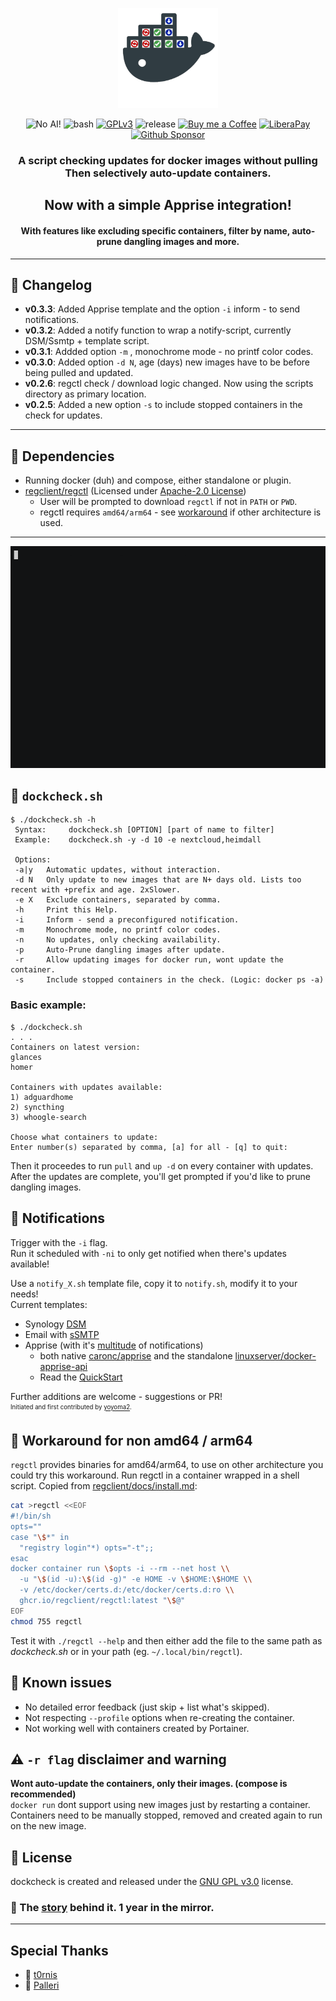 <p align="center">
  <img src="extras/dockcheck_logo_by_booYah187.png" width="160" title="dockcheck">
</p>
<p align="center"> 
  <img src="https://img.shields.io/badge/coded%20by%20Human-100%25-yellow?style=flat-square" alt="No AI!">
  <img src="https://img.shields.io/badge/bash-4.3-green?style=flat-square&logo=gnubash" alt="bash">
  <a href="https://www.gnu.org/licenses/gpl-3.0.html"><img src="https://img.shields.io/badge/license-GPLv3-red?style=flat-square" alt="GPLv3"></a>
  <img src="https://img.shields.io/github/v/tag/mag37/dockcheck?style=flat-square&label=release" alt="release">
  <a href="https://ko-fi.com/mag37"><img src="https://img.shields.io/badge/-Ko--fi-grey?style=flat-square&logo=Ko-fi" alt="Buy me a Coffee"></a>
  <a href="https://liberapay.com/user-bin-rob/donate"><img src="https://img.shields.io/badge/-LiberaPay-grey?style=flat-square&logo=liberapay" alt="LiberaPay"></a>
  <a href="https://github.com/sponsors/mag37"><img src="https://img.shields.io/badge/-Sponsor-grey?style=flat-square&logo=github" alt="Github Sponsor"></a>
</p>

<h3 align="center">A script checking updates for docker images <b>without pulling</b><br>Then selectively auto-update containers.</h3>
<h2 align="center">Now with a simple Apprise integration!</h2>
<h4 align="center">With features like excluding specific containers, filter by name, auto-prune dangling images and more.</h4>

___
## :bell: Changelog
- **v0.3.3**: Added Apprise template and the option `-i` inform - to send notifications.
- **v0.3.2**: Added a notify function to wrap a notify-script, currently DSM/Ssmtp + template script.
- **v0.3.1**: Addded option `-m` , monochrome mode - no printf color codes.
- **v0.3.0**: Added option `-d N`, age (days) new images have to be before being pulled and updated.
- **v0.2.6**: regctl check / download logic changed. Now using the scripts directory as primary location.
- **v0.2.5**: Added a new option `-s` to include stopped containers in the check for updates.
___

## :nut_and_bolt: Dependencies
- Running docker (duh) and compose, either standalone or plugin.   
- [regclient/regctl](https://github.com/regclient/regclient) (Licensed under [Apache-2.0 License](http://www.apache.org/licenses/LICENSE-2.0))   
  - User will be prompted to download `regctl` if not in `PATH` or `PWD`.   
  - regctl requires `amd64/arm64` - see [workaround](#workaround-for-non-amd64--arm64) if other architecture is used.
___


![](extras/example.gif)

## :mag_right: `dockcheck.sh`
```
$ ./dockcheck.sh -h
 Syntax:     dockcheck.sh [OPTION] [part of name to filter]
 Example:    dockcheck.sh -y -d 10 -e nextcloud,heimdall
 
 Options:
 -a|y   Automatic updates, without interaction.
 -d N   Only update to new images that are N+ days old. Lists too recent with +prefix and age. 2xSlower.
 -e X   Exclude containers, separated by comma.
 -h     Print this Help.
 -i     Inform - send a preconfigured notification.
 -m     Monochrome mode, no printf color codes.
 -n     No updates, only checking availability.
 -p     Auto-Prune dangling images after update.
 -r     Allow updating images for docker run, wont update the container.
 -s     Include stopped containers in the check. (Logic: docker ps -a)
```

### Basic example:
```
$ ./dockcheck.sh
. . .
Containers on latest version:
glances
homer

Containers with updates available:
1) adguardhome
2) syncthing
3) whoogle-search

Choose what containers to update:
Enter number(s) separated by comma, [a] for all - [q] to quit:
```
Then it proceedes to run `pull` and `up -d` on every container with updates.   
After the updates are complete, you'll get prompted if you'd like to prune dangling images.

## :loudspeaker: Notifications
Trigger with the `-i` flag.   
Run it scheduled with `-ni` to only get notified when there's updates available!  

Use a `notify_X.sh` template file, copy it to `notify.sh`, modify it to your needs!   
Current templates:
- Synology [DSM](https://www.synology.com/en-global/dsm)
- Email with [sSMTP](https://wiki.debian.org/sSMTP)  
- Apprise (with it's [multitude](https://github.com/caronc/apprise#supported-notifications) of notifications)
  - both native [caronc/apprise](https://github.com/caronc/apprise) and the standalone [linuxserver/docker-apprise-api](https://github.com/linuxserver/docker-apprise-api)
  - Read the [QuickStart](extras/apprise_quickstart.md)

Further additions are welcome - suggestions or PR!   
<sub><sup>Initiated and first contributed by [yoyoma2](https://github.com/yoyoma2).</sup></sub>  

## :roller_coaster: Workaround for non **amd64** / **arm64**
`regctl` provides binaries for amd64/arm64, to use on other architecture you could try this workaround.
Run regctl in a container wrapped in a shell script. Copied from [regclient/docs/install.md](https://github.com/regclient/regclient/blob/main/docs/install.md):

```sh
cat >regctl <<EOF
#!/bin/sh
opts=""
case "\$*" in
  "registry login"*) opts="-t";;
esac
docker container run \$opts -i --rm --net host \\
  -u "\$(id -u):\$(id -g)" -e HOME -v \$HOME:\$HOME \\
  -v /etc/docker/certs.d:/etc/docker/certs.d:ro \\
  ghcr.io/regclient/regctl:latest "\$@"
EOF
chmod 755 regctl
```
Test it with `./regctl --help` and then either add the file to the same path as *dockcheck.sh* or in your path (eg. `~/.local/bin/regctl`).

## :hammer: Known issues
- No detailed error feedback (just skip + list what's skipped).
- Not respecting `--profile` options when re-creating the container.
- Not working well with containers created by Portainer.

## :warning: `-r flag` disclaimer and warning
**Wont auto-update the containers, only their images. (compose is recommended)**   
`docker run` dont support using new images just by restarting a container.  
Containers need to be manually stopped, removed and created again to run on the new image.

## :scroll: License
dockcheck is created and released under the [GNU GPL v3.0](https://www.gnu.org/licenses/gpl-3.0-standalone.html) license.

### :floppy_disk: The [story](https://mag37.org/posts/project_dockcheck/) behind it. 1 year in the mirror.

___


## Special Thanks
- :bison: [t0rnis](https://github.com/t0rnis)   
- :leopard: [Palleri](https://github.com/Palleri)
